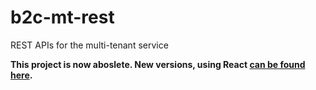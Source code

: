 # b2c-mt-rest
REST APIs for the multi-tenant service


**This project is now aboslete. New versions, using React [can be found here](https://github.com/mrochon/b2csamples/tree/master/Policies/MultiTenant).**
